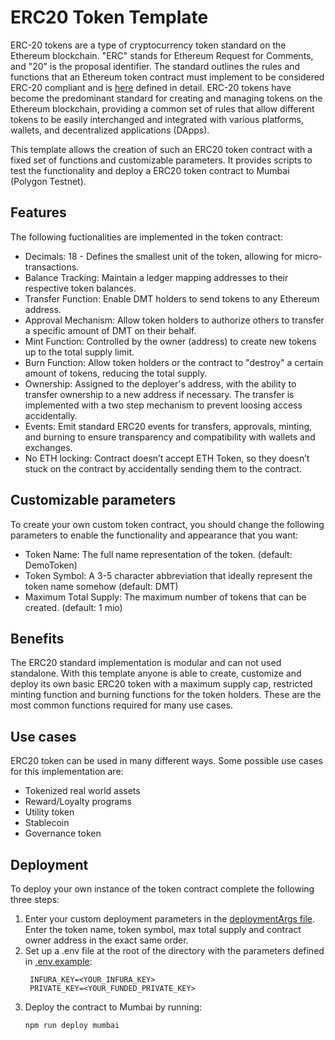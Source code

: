 # ERC20 Token Template

ERC-20 tokens are a type of cryptocurrency token standard on the Ethereum blockchain. "ERC" stands for Ethereum Request for Comments, and "20" is the proposal identifier. The standard outlines the rules and functions that an Ethereum token contract must implement to be considered ERC-20 compliant and is [here](https://eips.ethereum.org/EIPS/eip-20) defined in detail. ERC-20 tokens have become the predominant standard for creating and managing tokens on the Ethereum blockchain, providing a common set of rules that allow different tokens to be easily interchanged and integrated with various platforms, wallets, and decentralized applications (DApps).

This template allows the creation of such an ERC20 token contract with a fixed set of functions and customizable parameters. It provides scripts to test the functionality and deploy a ERC20 token contract to Mumbai (Polygon Testnet).

## Features

The following fuctionalities are implemented in the token contract:

- Decimals: 18 - Defines the smallest unit of the token, allowing for micro-transactions.
- Balance Tracking: Maintain a ledger mapping addresses to their respective token balances.
- Transfer Function: Enable DMT holders to send tokens to any Ethereum address.
- Approval Mechanism: Allow token holders to authorize others to transfer a specific amount of DMT on their behalf.
- Mint Function: Controlled by the owner (address) to create new tokens up to the total supply limit.
- Burn Function: Allow token holders or the contract to "destroy" a certain amount of tokens, reducing the total supply.
- Ownership: Assigned to the deployer's address, with the ability to transfer ownership to a new address if necessary. The transfer is implemented with a two step mechanism to prevent loosing access accidentally.
- Events: Emit standard ERC20 events for transfers, approvals, minting, and burning to ensure transparency and compatibility with wallets and exchanges.
- No ETH locking: Contract doesn’t accept ETH Token, so they doesn’t stuck on the contract by accidentally sending them to the contract.

## Customizable parameters

To create your own custom token contract, you should change the following parameters to enable the functionality and appearance that you want:

- Token Name: The full name representation of the token. (default: DemoToken)
- Token Symbol: A 3-5 character abbreviation that ideally represent the token name somehow (default: DMT)
- Maximum Total Supply: The maximum number of tokens that can be created. (default: 1 mio)

## Benefits

The ERC20 standard implementation is modular and can not used standalone. With this template anyone is able to create, customize and deploy its own basic ERC20 token with a maximum supply cap, restricted minting function and burning functions for the token holders. These are the most common functions required for many use cases.

## Use cases

ERC20 token can be used in many different ways. Some possible use cases for this implementation are:

- Tokenized real world assets
- Reward/Loyalty programs
- Utility token
- Stablecoin
- Governance token

## Deployment

To deploy your own instance of the token contract complete the following three steps:

1. Enter your custom deployment parameters in the [deploymentArgs file](./scripts/deploymentArgs.ts).
   Enter the token name, token symbol, max total supply and contract owner address in the exact same order.
2. Set up a .env file at the root of the directory with the parameters defined in [.env.example](.env.example):
   ```
    INFURA_KEY=<YOUR_INFURA_KEY>
    PRIVATE_KEY=<YOUR_FUNDED_PRIVATE_KEY>
   ```
3. Deploy the contract to Mumbai by running:
   ```shell
   npm run deploy mumbai
   ```

